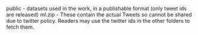 public - datasets used in the work, in a publishable format (only tweet ids are released)
ml.zip - These contain the actual Tweets so cannot be shared due to twitter policy. Readers may use the twitter ids in the other folders to fetch them.
